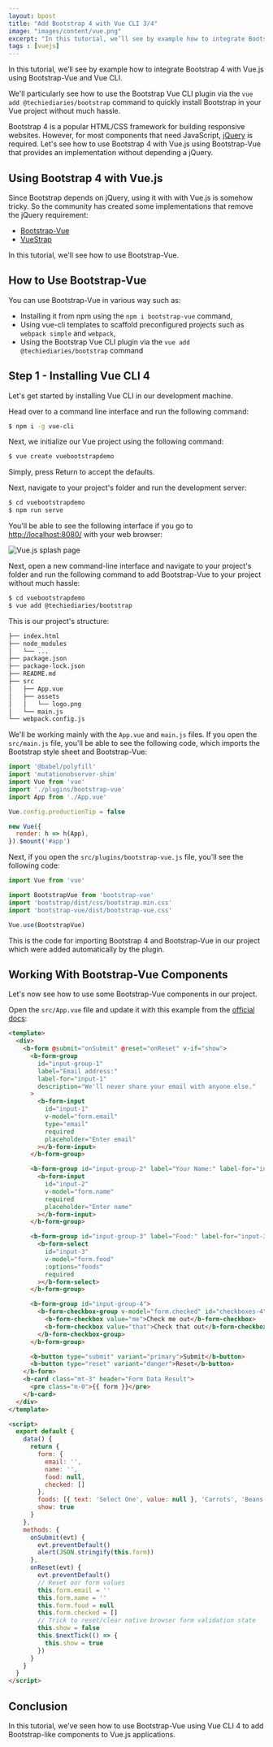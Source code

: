 ```yaml
---
layout: bpost
title: "Add Bootstrap 4 with Vue CLI 3/4"
image: "images/content/vue.png"
excerpt: "In this tutorial, we’ll see by example how to integrate Bootstrap 4 with Vue.js using Bootstrap-Vue and Vue CLI" 
tags : [vuejs] 
---
```


In this tutorial, we’ll see by example how to integrate Bootstrap 4 with Vue.js using Bootstrap-Vue and Vue CLI.

We'll particularly see how to use the Bootstrap Vue CLI plugin via the `vue add @techiediaries/bootstrap` command to quickly install Bootstrap in your Vue project without much hassle.

Bootstrap 4 is a popular HTML/CSS framework for building responsive websites. However, for most components that need JavaScript, [jQuery](http://jquery.com/)  is required. Let's see how to use Bootstrap 4 with Vue.js using Bootstrap-Vue that provides an implementation without depending a jQuery.

## Using Bootstrap 4 with Vue.js

Since Bootstrap depends on jQuery, using it with with Vue.js is somehow tricky. So the community has created some implementations that remove the jQuery requirement:

-   [Bootstrap-Vue](https://bootstrap-vue.js.org/)
-   [VueStrap](http://yuche.github.io/vue-strap/)

In this tutorial, we'll see how to use Bootstrap-Vue.

## How to Use Bootstrap-Vue 

You can use Bootstrap-Vue in various way such as:

- Installing it from npm using the  `npm i bootstrap-vue` command,
-  Using vue-cli templates to scaffold  preconfigured projects such as `webpack simple` and `webpack`,
-  Using the Bootstrap Vue CLI plugin via the `vue add @techiediaries/bootstrap` command

## Step 1 - Installing Vue CLI 4

Let's get started by installing Vue CLI in our development machine.

Head over to a command line interface and run the following command:

```bash
$ npm i -g vue-cli
```

Next, we initialize our Vue project using the following command:

```bash
$ vue create vuebootstrapdemo
```

Simply, press  Return  to accept the defaults.

Next, navigate to your project's folder and run the development server:

```bash
$ cd vuebootstrapdemo
$ npm run serve
```

You'll be able to see the following interface if you go to [http://localhost:8080/](http://localhost:8080/) with your web browser:


![Vue.js splash page](https://dab1nmslvvntp.cloudfront.net/wp-content/uploads/2018/02/1519855496vuejs-article-template.png)


Next, open a new command-line interface and navigate to your project's folder and run the following command to add Bootstrap-Vue to your project without much hassle:

```bash
$ cd vuebootstrapdemo
$ vue add @techiediaries/bootstrap
```

This is our project's structure:

```bash
├── index.html
├── node_modules
│   └── ...
├── package.json
├── package-lock.json
├── README.md
├── src
│   ├── App.vue
│   ├── assets
│   │   └── logo.png
│   └── main.js
└── webpack.config.js
```

We'll be working mainly with the  `App.vue`  and  `main.js`  files. If you open  the `src/main.js` file, you'll be able to see the following code, which imports the Bootstrap style sheet and Bootstrap-Vue:

```javascript
import '@babel/polyfill'
import 'mutationobserver-shim'
import Vue from 'vue'
import './plugins/bootstrap-vue'
import App from './App.vue'

Vue.config.productionTip = false

new Vue({
  render: h => h(App),
}).$mount('#app')
```

Next, if you open the `src/plugins/bootstrap-vue.js` file, you'll see the following code:

```js
import Vue from 'vue'

import BootstrapVue from 'bootstrap-vue'
import 'bootstrap/dist/css/bootstrap.min.css'
import 'bootstrap-vue/dist/bootstrap-vue.css'

Vue.use(BootstrapVue)
```

This is the code for importing Bootstrap 4 and Bootstrap-Vue in our project which were added automatically by the plugin.

## Working With Bootstrap-Vue Components

Let's now see how to use some Bootstrap-Vue components in our project.

Open the `src/App.vue` file and update it with this example from the [official docs](https://bootstrap-vue.org/docs/components/form):

```html
<template>
  <div>
    <b-form @submit="onSubmit" @reset="onReset" v-if="show">
      <b-form-group
        id="input-group-1"
        label="Email address:"
        label-for="input-1"
        description="We'll never share your email with anyone else."
      >
        <b-form-input
          id="input-1"
          v-model="form.email"
          type="email"
          required
          placeholder="Enter email"
        ></b-form-input>
      </b-form-group>

      <b-form-group id="input-group-2" label="Your Name:" label-for="input-2">
        <b-form-input
          id="input-2"
          v-model="form.name"
          required
          placeholder="Enter name"
        ></b-form-input>
      </b-form-group>

      <b-form-group id="input-group-3" label="Food:" label-for="input-3">
        <b-form-select
          id="input-3"
          v-model="form.food"
          :options="foods"
          required
        ></b-form-select>
      </b-form-group>

      <b-form-group id="input-group-4">
        <b-form-checkbox-group v-model="form.checked" id="checkboxes-4">
          <b-form-checkbox value="me">Check me out</b-form-checkbox>
          <b-form-checkbox value="that">Check that out</b-form-checkbox>
        </b-form-checkbox-group>
      </b-form-group>

      <b-button type="submit" variant="primary">Submit</b-button>
      <b-button type="reset" variant="danger">Reset</b-button>
    </b-form>
    <b-card class="mt-3" header="Form Data Result">
      <pre class="m-0">{{ form }}</pre>
    </b-card>
  </div>
</template>

<script>
  export default {
    data() {
      return {
        form: {
          email: '',
          name: '',
          food: null,
          checked: []
        },
        foods: [{ text: 'Select One', value: null }, 'Carrots', 'Beans', 'Tomatoes', 'Corn'],
        show: true
      }
    },
    methods: {
      onSubmit(evt) {
        evt.preventDefault()
        alert(JSON.stringify(this.form))
      },
      onReset(evt) {
        evt.preventDefault()
        // Reset our form values
        this.form.email = ''
        this.form.name = ''
        this.form.food = null
        this.form.checked = []
        // Trick to reset/clear native browser form validation state
        this.show = false
        this.$nextTick(() => {
          this.show = true
        })
      }
    }
  }
</script>
``` 

## Conclusion

In this tutorial, we’ve seen how to use Bootstrap-Vue using Vue CLI 4 to add Bootstrap-like components to Vue.js applications.
